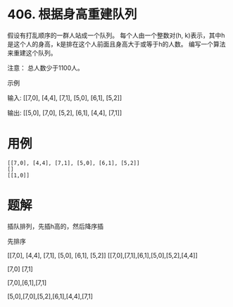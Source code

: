 # 406. 根据身高重建队列
假设有打乱顺序的一群人站成一个队列。 每个人由一个整数对(h, k)表示，其中h是这个人的身高，k是排在这个人前面且身高大于或等于h的人数。 编写一个算法来重建这个队列。

注意：
总人数少于1100人。

示例

输入:
[[7,0], [4,4], [7,1], [5,0], [6,1], [5,2]]

输出:
[[5,0], [7,0], [5,2], [6,1], [4,4], [7,1]]

# 用例
```
[[7,0], [4,4], [7,1], [5,0], [6,1], [5,2]]
[]
[[1,0]]
```

# 题解

插队排列，先插h高的，然后降序插

先排序

[[7,0], [4,4], [7,1], [5,0], [6,1], [5,2]]
[[7,0],[7,1],[6,1],[5,0],[5,2],[4,4]]

[7,0] [7,1]

[7,0],[6,1],[7,1]

[5,0],[7,0],[5,2],[6,1],[4,4],[7,1]



